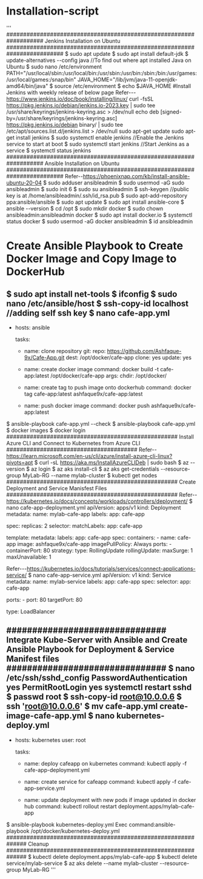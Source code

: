 # Installation-script

'''
################################################################### Jenkins Installation on Ubuntu #########################################################################
$ sudo apt update
$ sudo apt install default-jdk
$ update-alternatives --config java    //To find out where apt installed Java on Ubuntu
$ sudo nano /etc/environment
PATH="/usr/local/sbin:/usr/local/bin:/usr/sbin:/usr/bin:/sbin:/bin:/usr/games:/usr/local/games:/snap/bin"
JAVA_HOME="/lib/jvm/java-11-openjdk-amd64/bin/java"
$ source /etc/environment 
$ echo $JAVA_HOME
#Install Jenkins with weekly release of below page
Refer---https://www.jenkins.io/doc/book/installing/linux/
curl -fsSL https://pkg.jenkins.io/debian/jenkins.io-2023.key | sudo tee \
  /usr/share/keyrings/jenkins-keyring.asc > /dev/null
echo deb [signed-by=/usr/share/keyrings/jenkins-keyring.asc] \
  https://pkg.jenkins.io/debian binary/ | sudo tee \
  /etc/apt/sources.list.d/jenkins.list > /dev/null
sudo apt-get update
sudo apt-get install jenkins
$ sudo systemctl enable jenkins       //Enable the Jenkins service to start at boot
$ sudo systemctl start jenkins        //Start Jenkins as a service
$ systemctl status jenkins
################################################################### Ansible Installation on Ubuntu #########################################################################
Refer--https://phoenixnap.com/kb/install-ansible-ubuntu-20-04
$ sudo adduser ansibleadmin
$ sudo usermod -aG sudo ansibleadmin
$ sudo init 6
$ sudo su ansibleadmin
$ ssh-keygen       //public key is at /home/ansibleadmin/.ssh/id_rsa.pub
$ sudo apt-add-repository ppa:ansible/ansible
$ sudo apt update
$ sudo apt install ansible-core
$ ansible --version
$ cd /opt
$ sudo mkdir docker
$ sudo chown ansibleadmin:ansibleadmin docker
$ sudo apt install docker.io
$ systemctl status docker
$ sudo usermod -aG docker ansibleadmin
$ id ansibleadmin

# Create Ansible Playbook to Create Docker Image and Copy Image to DockerHub 

$ sudo apt install net-tools
$ ifconfig
$ sudo nano /etc/ansible/host
$ ssh-copy-id localhost    //adding self ssh key
$ nano cafe-app.yml
---
- hosts: ansible

  tasks:
  - name: clone repository
    git:
      repo: https://github.com/Ashfaque-9x/Cafe-App.git
      dest: /opt/docker/cafe-app
      clone: yes
      update: yes

  - name: create docker image
    command: docker build -t cafe-app:latest /opt/docker/cafe-app
    args:
     chdir: /opt/docker/

  - name: create tag to push image onto dockerhub
    command: docker tag cafe-app:latest ashfaque9x/cafe-app:latest

  - name: push docker image
    command: docker push ashfaque9x/cafe-app:latest

$ ansible-playbook cafe-app.yml --check
$ ansible-playbook cafe-app.yml
$ docker images
$ docker login
################################################### Install Azure CLI and Connect to Kubernetes from Azure CLI #######################################
Refer--https://learn.microsoft.com/en-us/cli/azure/install-azure-cli-linux?pivots=apt
$ curl -sL https://aka.ms/InstallAzureCLIDeb | sudo bash
$ az --version
$ az login
$ az aks install-cli
$ az aks get-credentials --resource-group MyLab-RG --name mylab-cluster
$ kubectl get nodes
################################################### Create Deployment and Service Manisfest Files ###################################################
Refer--https://kubernetes.io/docs/concepts/workloads/controllers/deployment/
$ nano cafe-app-deployment.yml
apiVersion: apps/v1
kind: Deployment
metadata:
  name: mylab-cafe-app
  labels:
     app: cafe-app

spec:
  replicas: 2
  selector:
    matchLabels:
      app: cafe-app

  template:
    metadata:
      labels:
        app: cafe-app
    spec:
      containers:
      - name: cafe-app
        image: ashfaque9x/cafe-app
        imagePullPolicy: Always
        ports:
        - containerPort: 80
  strategy:
    type: RollingUpdate
    rollingUpdate:
      maxSurge: 1
      maxUnavailable: 1

Refer---https://kubernetes.io/docs/tutorials/services/connect-applications-service/
$ nano cafe-app-service.yml
apiVersion: v1
kind: Service
metadata:
  name: mylab-service
  labels:
    app: cafe-app
spec:
  selector:
    app: cafe-app 

  ports:
    - port: 80
      targetPort: 80

  type: LoadBalancer

############################### Integrate Kube-Server with Ansible and Create Ansible Playbook for Deployment & Service Manifest files ###############################
$ nano /etc/ssh/sshd_config
PasswordAuthentication yes
PermitRootLogin yes
systemctl restart sshd
$ passwd root
$ ssh-copy-id root@10.0.0.6
$ ssh 'root@10.0.0.6'
$  mv cafe-app.yml create-image-cafe-app.yml 
$ nano kubernetes-deploy.yml
---
- hosts: kubernetes
  user: root

  tasks:
    - name: deploy cafeapp on kubernetes
      command: kubectl apply -f cafe-app-deployment.yml

    - name: create service for cafeapp
      command: kubectl apply -f cafe-app-service.yml

    - name: update deployment with new pods if image updated in docker hub
      command: kubectl rollout restart deployment.apps/mylab-cafe-app


$ ansible-playbook kubernetes-deploy.yml
Exec command:ansible-playbook /opt/docker/kubernetes-deploy.yml
############################################################## Cleanup ##############################################################
$ kubectl delete deployment.apps/mylab-cafe-app
$ kubectl delete service/mylab-service
$ az aks delete --name mylab-cluster --resource-group MyLab-RG
'''
